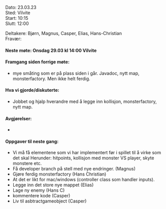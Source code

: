 Dato: 23.03.23  
Sted: Vilvite   
Start: 10:15   
Slutt: 12:00  

Deltakere: Bjørn, Magnus, Casper, Elias, Hans-Christian  
Fravær:  

#### Neste møte: Onsdag 29.03 kl 14:00 Vilvite

#### Framgang siden forrige møte:
- mye småting som er på plass siden i går. Javadoc, nytt map, monsterfactory. Men ikke helt ferdig.


#### Hva vi gjorde/diskuterte:
- Jobbet og hjalp hverandre med å legge inn kollisjon, monsterfactory, nytt map.


#### Avgjørelser: 
- 

#### Oppgaver til neste gang:
- Vi må få elementene som vi har implementert før i spillet til å virke som det skal Herunder: hitpoints, kollisjon med monster VS player, skyte monstere etc.
- Få developer branch på stell med nye endringer. (Magnus) 
- Gjøre ferdig monsterfactory (Hans Christian)
- At det er likt for mac/windows (controller class som handler inputs).
- Legge inn det store nye mappet (Elias)
- Lage ny enemy (Hans C)
- kommentere kode (Casper)
- Liv til asbtractgameobject (Casper)
